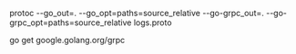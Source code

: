 protoc --go_out=. --go_opt=paths=source_relative --go-grpc_out=. --go-grpc_opt=paths=source_relative logs.proto

go get google.golang.org/grpc
